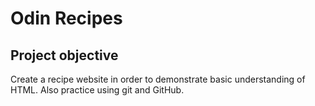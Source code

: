 # Odin Recipes

## Project objective
Create a recipe website in order to demonstrate basic understanding of HTML. Also practice using git and GitHub.